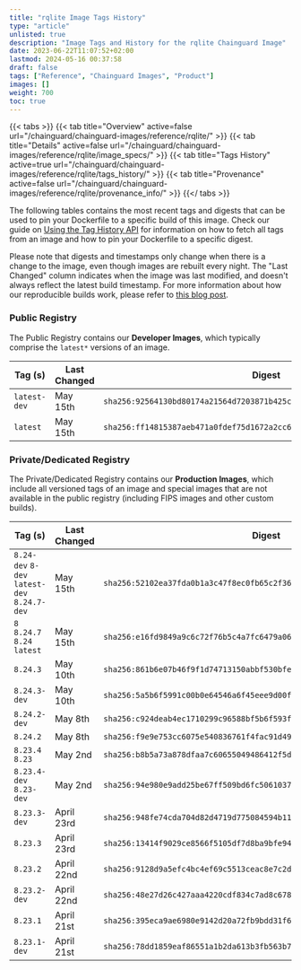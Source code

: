 ```yaml
---
title: "rqlite Image Tags History"
type: "article"
unlisted: true
description: "Image Tags and History for the rqlite Chainguard Image"
date: 2023-06-22T11:07:52+02:00
lastmod: 2024-05-16 00:37:58
draft: false
tags: ["Reference", "Chainguard Images", "Product"]
images: []
weight: 700
toc: true
---
```


{{< tabs >}}
{{< tab title="Overview" active=false url="/chainguard/chainguard-images/reference/rqlite/" >}}
{{< tab title="Details" active=false url="/chainguard/chainguard-images/reference/rqlite/image_specs/" >}}
{{< tab title="Tags History" active=true url="/chainguard/chainguard-images/reference/rqlite/tags_history/" >}}
{{< tab title="Provenance" active=false url="/chainguard/chainguard-images/reference/rqlite/provenance_info/" >}}
{{</ tabs >}}

The following tables contains the most recent tags and digests that can be used to pin your Dockerfile to a specific build of this image. Check our guide on [Using the Tag History API](/chainguard/chainguard-images/using-the-tag-history-api/) for information on how to fetch all tags from an image and how to pin your Dockerfile to a specific digest.

Please note that digests and timestamps only change when there is a change to the image, even though images are rebuilt every night. The "Last Changed" column indicates when the image was last modified, and doesn't always reflect the latest build timestamp. For more information about how our reproducible builds work, please refer to [this blog post](https://www.chainguard.dev/unchained/reproducing-chainguards-reproducible-image-builds).

### Public Registry
The Public Registry contains our **Developer Images**, which typically comprise the `latest*` versions of an image.

| Tag (s)       | Last Changed | Digest                                                                    |
|---------------|--------------|---------------------------------------------------------------------------|
|  `latest-dev` | May 15th     | `sha256:92564130bd80174a21564d7203871b425c1a0ff4daae40e649ac93d0d3648547` |
|  `latest`     | May 15th     | `sha256:ff14815387aeb471a0fdef75d1672a2cc6f1daf03fdc6b0eea7871d81f47875a` |


### Private/Dedicated Registry
The Private/Dedicated Registry contains our **Production Images**, which include all versioned tags of an image and special images that are not available in the public registry (including FIPS images and other custom builds).

| Tag (s)                                       | Last Changed | Digest                                                                    |
|-----------------------------------------------|--------------|---------------------------------------------------------------------------|
|  `8.24-dev` `8-dev` `latest-dev` `8.24.7-dev` | May 15th     | `sha256:52102ea37fda0b1a3c47f8ec0fb65c2f36657118565d4ade83d809f43fb95f34` |
|  `8` `8.24.7` `8.24` `latest`                 | May 15th     | `sha256:e16fd9849a9c6c72f76b5c4a7fc6479a065c49c5331459c522cab17353190c05` |
|  `8.24.3`                                     | May 10th     | `sha256:861b6e07b46f9f1d74713150abbf530bfebd7ce377dacf23008cc4d1fe149aed` |
|  `8.24.3-dev`                                 | May 10th     | `sha256:5a5b6f5991c00b0e64546a6f45eee9d00f4b890b0491bda2c24e47dfaf5f18d1` |
|  `8.24.2-dev`                                 | May 8th      | `sha256:c924deab4ec1710299c96588bf5b6f593f74f947dd1cfe6ab9e3edf84d69d6f7` |
|  `8.24.2`                                     | May 8th      | `sha256:f9e9e753cc6075e540836761f4fac91d49374b4ae6694872b0b5c53829b6aee2` |
|  `8.23.4` `8.23`                              | May 2nd      | `sha256:b8b5a73a878dfaa7c60655049486412f5df4b2d96cfa17bd69659e5b0b6f7b7d` |
|  `8.23.4-dev` `8.23-dev`                      | May 2nd      | `sha256:94e980e9add25be67ff509bd6fc5061037134ef5fc5a09987ea4bd8c513bdec3` |
|  `8.23.3-dev`                                 | April 23rd   | `sha256:948fe74cda704d82d4719d775084594b11290b3868a8899b262601f5be9e43d1` |
|  `8.23.3`                                     | April 23rd   | `sha256:13414f9029ce8566f5105df7d8ba9bfe94305e46dfa41db17d8fd92c573c2897` |
|  `8.23.2`                                     | April 22nd   | `sha256:9128d9a5efc4bc4ef69c5513ceac8e7c2ddeaf786d4b00083bcdf39a312457a5` |
|  `8.23.2-dev`                                 | April 22nd   | `sha256:48e27d26c427aaa4220cdf834c7ad8c6782541187065fee08e5effb8fb845214` |
|  `8.23.1`                                     | April 21st   | `sha256:395eca9ae6980e9142d20a72fb9bdd31f62e65c9240d3db1d1f78d68087bfdf2` |
|  `8.23.1-dev`                                 | April 21st   | `sha256:78dd1859eaf86551a1b2da613b3fb563b700ebab91c04aded2542351281db861` |

